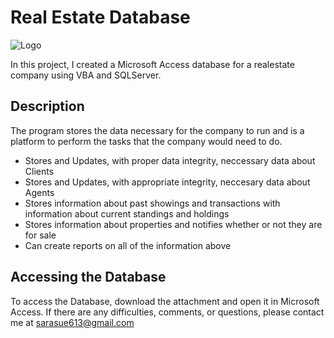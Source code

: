 # Real Estate Database

![Logo](https://github.com/[SaraDeutsch]/[RealEstateDatabase]/blob/17c4225103e553d6f9e128369a5e077464fea525/Logo.png?raw=true)

In this project, I created a Microsoft Access database for a realestate company using VBA and SQLServer. 

## Description

The program stores the data necessary for the company to run and is a platform to perform the tasks that the company would need to do.
- Stores and Updates, with proper data integrity, neccessary data about Clients
- Stores and Updates, with appropriate integrity, neccesary data about Agents
- Stores information about past showings and transactions with information about current standings and holdings
- Stores information about properties and notifies whether or not they are for sale
- Can create reports on all of the information above

## Accessing the Database

To access the Database, download the attachment and open it in Microsoft Access. 
If there are any difficulties, comments, or questions, please contact me at sarasue613@gmail.com
